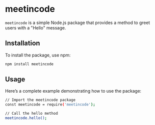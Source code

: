 # meetincode

`meetincode` is a simple Node.js package that provides a method to greet users with a "Hello" message.

## Installation

To install the package, use npm:

````sh
npm install meetincode
````

## Usage

Here’s a complete example demonstrating how to use the package:

```sh
// Import the meetincode package
const meetincode = require('meetincode');

// Call the hello method
meetincode.hello();
````
